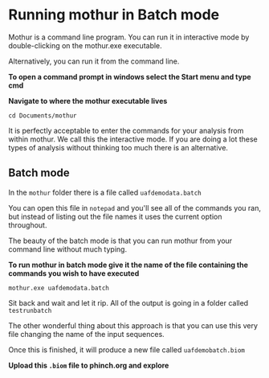 # Running mothur in Batch mode

Mothur is a command line program. You can run it in interactive mode by double-clicking on the mothur.exe executable.

Alternatively, you can run it from the command line.

**To open a command prompt in windows select the Start menu and type cmd**

**Navigate to where the mothur executable lives**

```
cd Documents/mothur
```

It is perfectly acceptable to enter the commands for your analysis from within mothur. We call this the interactive mode. If you are doing a lot these types of analysis without thinking too much there is an alternative.

## Batch mode ##

In the `mothur` folder there is a file called `uafdemodata.batch`

You can open this file in `notepad` and you'll see all of the commands you ran, but instead of listing out the file names it uses the current option throughout. 

The beauty of the batch mode is that you can run mothur from your command line without much typing. 

**To run mothur in batch mode give it the name of the file containing the commands you wish to have executed**
```
mothur.exe uafdemodata.batch
```
Sit back and wait and let it rip. All of the output is going in a folder called `testrunbatch`

The other wonderful thing about this approach is that you can use this very file changing the name of the input sequences.

Once this is finished, it will produce a new file called `uafdemobatch.biom`

**Upload this `.biom` file to phinch.org and explore**
